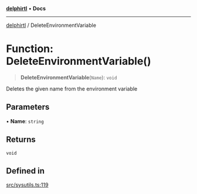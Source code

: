 [**delphirtl**](../README.md) • **Docs**

***

[delphirtl](../globals.md) / DeleteEnvironmentVariable

# Function: DeleteEnvironmentVariable()

> **DeleteEnvironmentVariable**(`Name`): `void`

Deletes the given name from the environment variable

## Parameters

• **Name**: `string`

## Returns

`void`

## Defined in

[src/sysutils.ts:119](https://github.com/chuacw/delphirtl/blob/88492fbb2ae6ff649ca664adf641bd7af7998170/src/sysutils.ts#L119)

